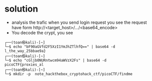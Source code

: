 # solution
 - analysis the trafic when you send login request you see the request have form http://<target_host>/.../<base64_encode>
 - You decode the crypt, you see
 ```shell
 ┌──(toan㉿kali)-[~]
└─$ echo "bF90aGVfd2F5XzI1YmJhZTlhfQ==" | base64 -d  
l_the_way_25bbae9a}                                                                             
┌──(toan㉿kali)-[~]
└─$ echo "cGljb0NURntwcm94aWVzX2Fs" | base64 -d    
picoCTF{proxies_al                                                                             
┌──(toan㉿kali)-[~]
└─$ mkdir -p  note_hackthebox_cryptohack_ctf/picoCTF/findme
 ```
